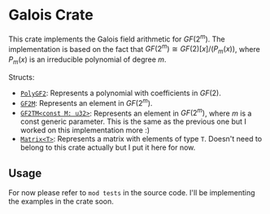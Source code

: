 # Galois Crate

This crate implements the Galois field arithmetic for $GF(2^m)$.
The implementation is based on the fact that $GF(2^m) \cong GF(2)[x]\Big/(P_m(x))$, where $P_m(x)$ is an irreducible polynomial of degree $m$.

Structs:
- [`PolyGF2`](https://github.com/rust-coding-theory/homeworks/blob/main/galois/src/poly_gf2.rs): Represents a polynomial with coefficients in $GF(2)$.
- [`GF2M`](https://github.com/rust-coding-theory/homeworks/blob/main/galois/src/gf2m.rs): Represents an element in $GF(2^m)$.
- [`GF2TM<const M: u32>`](https://github.com/rust-coding-theory/homeworks/blob/main/galois/src/gf2tm.rs): Represents an element in $GF(2^m)$, where $m$ is a const generic parameter. This is the same as the previous one but I worked on this implementation more :)
- [`Matrix<T>`](https://github.com/rust-coding-theory/homeworks/blob/main/galois/src/matrix.rs): Represents a matrix with elements of type `T`. Doesn't need to belong to this crate actually but I put it here for now.

## Usage

For now please refer to `mod tests` in the source code. I'll be implementing the examples in the crate soon.